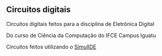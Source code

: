 ## Circuitos digitais

Circuitos digitais feitos para a disciplina de Eletrônica Digital

Do curso de Ciência da Computação do IFCE Campus Iguatu

Circuitos feitos utilizando o [SimulIDE](https://www.simulide.com)

